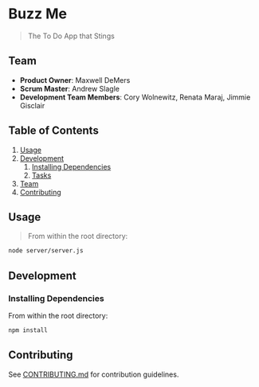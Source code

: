 # Buzz Me

> The To Do App that Stings

## Team

  - __Product Owner__: Maxwell DeMers
  - __Scrum Master__: Andrew Slagle
  - __Development Team Members__: Cory Wolnewitz, Renata Maraj, Jimmie Gisclair

## Table of Contents

1. [Usage](#Usage)
1. [Development](#development)
    1. [Installing Dependencies](#installing-dependencies)
    1. [Tasks](#tasks)
1. [Team](#team)
1. [Contributing](#contributing)

## Usage

> From within the root directory:
  ```sh
  node server/server.js
  ```

## Development

### Installing Dependencies

From within the root directory:

```sh
npm install
```


## Contributing

See [CONTRIBUTING.md](CONTRIBUTING.md) for contribution guidelines.
